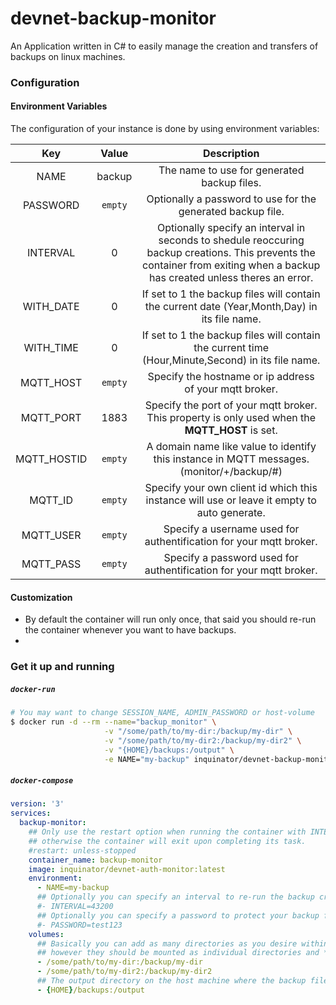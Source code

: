 # devnet-backup-monitor
An Application written in C# to easily manage the creation and transfers of backups on linux machines.


### Configuration

#### Environment Variables

The configuration of your instance is done by using environment variables:

| Key | Value | Description |
|:-----------------:|:----------------------------------------------:|:------------------------------------------------------------------------------------------------------------------------------------:|
| NAME | backup | The name to use for generated backup files. |
| PASSWORD | `empty` | Optionally a password to use for the generated backup file. |
| INTERVAL | 0 | Optionally specify an interval in seconds to shedule reoccuring backup creations. This prevents the container from exiting when a backup has created unless theres an error. |
| WITH_DATE | 0 | If set to 1 the backup files will contain the current date (Year,Month,Day) in its file name. |
| WITH_TIME | 0 | If set to 1 the backup files will contain the current time (Hour,Minute,Second) in its file name. |
| MQTT_HOST | `empty` | Specify the hostname or ip address of your mqtt broker. |
| MQTT_PORT | 1883 | Specify the port of your mqtt broker. This property is only used when the **MQTT_HOST** is set. |
| MQTT_HOSTID | `empty` | A domain name like value to identify this instance in MQTT messages. (monitor/+/backup/#) |
| MQTT_ID | `empty` | Specify your own client id which this instance will use or leave it empty to auto generate. |
| MQTT_USER | `empty` | Specify a username used for authentification for your mqtt broker. |
| MQTT_PASS | `empty` | Specify a password used for authentification for your mqtt broker. |

#### Customization

- By default the container will run only once, that said you should re-run the container whenever you want to have backups.
-

### Get it up and running

##### `docker-run`

```bash
# You may want to change SESSION_NAME, ADMIN_PASSWORD or host-volume
$ docker run -d --rm --name="backup_monitor" \
                     -v "/some/path/to/my-dir:/backup/my-dir" \
                     -v "/some/path/to/my-dir2:/backup/my-dir2" \
                     -v "{HOME}/backups:/output" \
					 -e NAME="my-backup" inquinator/devnet-backup-monitor:latest
```

##### `docker-compose`

```yml
version: '3'
services:
  backup-monitor:
    ## Only use the restart option when running the container with INTERVAL specified,
	## otherwise the container will exit upon completing its task.
	#restart: unless-stopped
    container_name: backup-monitor
    image: inquinator/devnet-auth-monitor:latest
    environment:
      - NAME=my-backup
      ## Optionally you can specify an interval to re-run the backup creation every x seconds.
      #- INTERVAL=43200
	  ## Optionally you can specify a password to protect your backup files.
      #- PASSWORD=test123
    volumes:
      ## Basically you can add as many directories as you desire within the */backup/* directory,
	  ## however they should be mounted as individual directories and **not directly** inside */backup/* 
      - /some/path/to/my-dir:/backup/my-dir
      - /some/path/to/my-dir2:/backup/my-dir2
	  ## The output directory on the host machine where the backup files should be stored.
	  - {HOME}/backups:/output
```